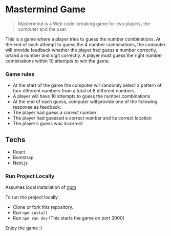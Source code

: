 # Mastermind Game
> Mastermind is a Web code-breaking game for two players, the computer and the user.

This is a game where a player tries to guess the number combinations. At the end of each
attempt to guess the 4 number combinations, the computer will provide feedback whether the
player had guess a number correctly, or/and a number and digit correctly. A player must guess
the right number combinations within 10 attempts to win the game.

### Game rules

- At the start of the game the computer will randomly select a pattern of four different
numbers from a total of 8 different numbers.
- A player will have 10 attempts to guess the number combinations
- At the end of each guess, computer will provide one of the following response
as feedback:
- The player had guess a correct number
- The player had guessed a correct number and its correct location
- The player’s guess was incorrect


## Techs

- React
- Bootstrap
- Next.js

### Run Project Locally

Assumes local installation of [npm](https://www.npmjs.com/get-npm)

To run the project locally:

- Clone or fork this repository.
- Run `npm install`
- Run `npm run dev` (This starts the game on port 3000)


Enjoy the game :)